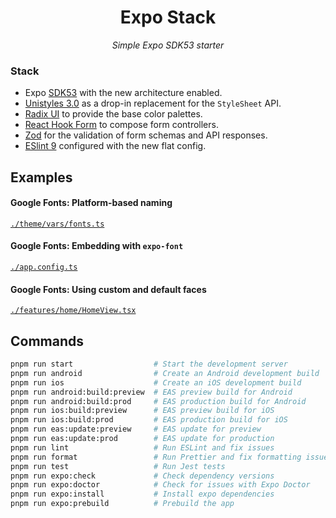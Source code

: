 <h1 align="center">Expo Stack</h1>
<p align="center"><i>Simple Expo SDK53 starter</i></p>

### Stack

- Expo [SDK53](https://expo.dev/changelog/sdk-53-beta) with the new architecture enabled.
- [Unistyles 3.0](https://www.unistyl.es/v3/start/introduction) as a drop-in replacement for the `StyleSheet` API.
- [Radix UI](https://www.radix-ui.com/colors) to provide the base color palettes.
- [React Hook Form](https://react-hook-form.com/) to compose form controllers.
- [Zod](https://zod.dev/) for the validation of form schemas and API responses.
- [ESlint 9](https://eslint.org/docs/latest/use/getting-started) configured with the new flat config.

## Examples

#### Google Fonts: Platform-based naming
[`./theme/vars/fonts.ts`](./theme/vars/fonts.ts)

#### Google Fonts: Embedding with `expo-font`
[`./app.config.ts`](./app.config.ts)

#### Google Fonts: Using custom and default faces
[`./features/home/HomeView.tsx`](./features/home/HomeView.tsx)

## Commands

```bash
pnpm run start                  # Start the development server
pnpm run android                # Create an Android development build
pnpm run ios                    # Create an iOS development build
pnpm run android:build:preview  # EAS preview build for Android
pnpm run android:build:prod     # EAS production build for Android
pnpm run ios:build:preview      # EAS preview build for iOS
pnpm run ios:build:prod         # EAS production build for iOS
pnpm run eas:update:preview     # EAS update for preview
pnpm run eas:update:prod        # EAS update for production
pnpm run lint                   # Run ESLint and fix issues
pnpm run format                 # Run Prettier and fix formatting issues
pnpm run test                   # Run Jest tests
pnpm run expo:check             # Check dependency versions
pnpm run expo:doctor            # Check for issues with Expo Doctor
pnpm run expo:install           # Install expo dependencies
pnpm run expo:prebuild          # Prebuild the app
```
